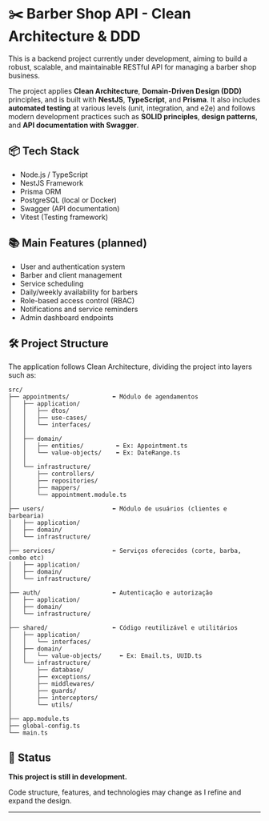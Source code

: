 # ✂️ Barber Shop API - Clean Architecture & DDD

This is a backend project currently under development, aiming to build a robust, scalable, and maintainable RESTful API for managing a barber shop business.

The project applies **Clean Architecture**, **Domain-Driven Design (DDD)** principles, and is built with **NestJS**, **TypeScript**, and **Prisma**. It also includes **automated testing** at various levels (unit, integration, and e2e) and follows modern development practices such as **SOLID principles**, **design patterns**, and **API documentation with Swagger**.

## 📦 Tech Stack

- Node.js / TypeScript
- NestJS Framework
- Prisma ORM
- PostgreSQL (local or Docker)
- Swagger (API documentation)
- Vitest (Testing framework)

## 📚 Main Features (planned)

- User and authentication system
- Barber and client management
- Service scheduling
- Daily/weekly availability for barbers
- Role-based access control (RBAC)
- Notifications and service reminders
- Admin dashboard endpoints

## 🛠️ Project Structure

The application follows Clean Architecture, dividing the project into layers such as:

````
src/
├── appointments/            ⬅ Módulo de agendamentos
│   ├── application/
│   │   ├── dtos/
│   │   ├── use-cases/
│   │   └── interfaces/
│   │
│   ├── domain/
│   │   ├── entities/         ⬅ Ex: Appointment.ts
│   │   └── value-objects/    ⬅ Ex: DateRange.ts
│   │
│   └── infrastructure/
│       ├── controllers/
│       ├── repositories/
│       ├── mappers/
│       └── appointment.module.ts
│
├── users/                   ⬅ Módulo de usuários (clientes e barbearia)
│   ├── application/
│   ├── domain/
│   └── infrastructure/
│
├── services/                ⬅ Serviços oferecidos (corte, barba, combo etc)
│   ├── application/
│   ├── domain/
│   └── infrastructure/
│
├── auth/                    ⬅ Autenticação e autorização
│   ├── application/
│   ├── domain/
│   └── infrastructure/
│
├── shared/                  ⬅ Código reutilizável e utilitários
│   ├── application/
│   │   └── interfaces/
│   ├── domain/
│   │   └── value-objects/     ⬅ Ex: Email.ts, UUID.ts
│   └── infrastructure/
│       ├── database/
│       ├── exceptions/
│       ├── middlewares/
│       ├── guards/
│       ├── interceptors/
│       └── utils/
│
├── app.module.ts
├── global-config.ts
└── main.ts
````


## 🚧 Status

**This project is still in development.**

Code structure, features, and technologies may change as I refine and expand the design.

---


